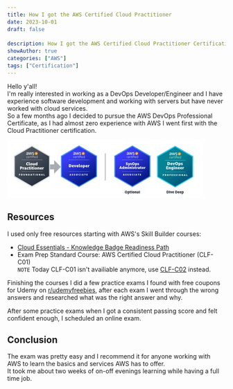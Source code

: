 ```yaml
---
title: How I got the AWS Certified Cloud Practitioner
date: 2023-10-01
draft: false

description: How I got the AWS Certified Cloud Practitioner Certification
showAuthor: true
categories: ["AWS"]
tags: ["Certification"]
---
```


Hello y'all!  
I'm really interested in working as a DevOps Developer/Engineer and I have experience software development and working with servers but have never worked with cloud services.  
So a few months ago I decided to pursue the AWS DevOps Professional Certificate, as I had almost zero experience with AWS I went first with the Cloud Practitioner certification.

![Cloud Practitioner to Developer with optional SysOps Administrator and DevOps Engineer deep dive](certification-path.jpg (My planned certification path))

## Resources

I used only free resources starting with AWS's Skill Builder courses:
- [Cloud Essentials - Knowledge Badge Readiness Path](https://explore.skillbuilder.aws/learn/lp/82/cloud-essentials-knowledge-badge-readiness-path)
- Exam Prep Standard Course: AWS Certified Cloud Practitioner (CLF-C01)  
    `NOTE` Today CLF-C01 isn't availiable anymore, use [CLF-C02](https://explore.skillbuilder.aws/learn/course/internal/view/elearning/16434/exam-prep-standard-course-aws-certified-cloud-practitioner-clf-c02-english) instead.

Finishing the courses I did a few practice exams I found with free coupons for Udemy on [r/udemyfreebies](https://www.reddit.com/r/udemyfreebies/), after each exam I went through the wrong answers and researched what was the right answer and why.

After some practice exams when I got a consistent passing score and felt confident enough, I scheduled an online exam.

## Conclusion
The exam was pretty easy and I recommend it for anyone working with AWS to learn the basics and services AWS has to offer.  
It took me about two weeks of on-off evenings learning while having a full time job.

